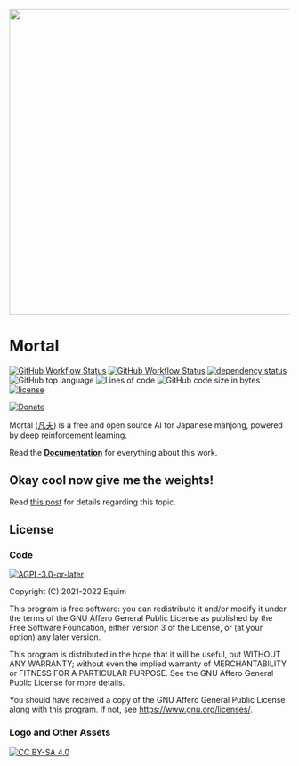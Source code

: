 <p align="center">
  <img src="https://github.com/Equim-chan/Mortal/raw/main/docs/src/assets/logo.png" width="550" />
</p>

# Mortal
[![GitHub Workflow Status](https://img.shields.io/github/actions/workflow/status/Equim-chan/Mortal/libriichi.yml?branch=main)](https://github.com/Equim-chan/Mortal/actions/workflows/libriichi.yml)
[![GitHub Workflow Status](https://img.shields.io/github/actions/workflow/status/Equim-chan/Mortal/docs.yml?branch=main&label=docs)](https://mortal.ekyu.moe)
[![dependency status](https://deps.rs/repo/github/Equim-chan/Mortal/status.svg)](https://deps.rs/repo/github/Equim-chan/Mortal)
![GitHub top language](https://img.shields.io/github/languages/top/Equim-chan/Mortal)
![Lines of code](https://img.shields.io/tokei/lines/github/Equim-chan/Mortal)
![GitHub code size in bytes](https://img.shields.io/github/languages/code-size/Equim-chan/Mortal)
[![license](https://img.shields.io/github/license/Equim-chan/Mortal)](https://github.com/Equim-chan/Mortal/blob/main/LICENSE)

[![Donate](https://img.shields.io/badge/Donate-%E2%9D%A4%EF%B8%8F-blue?style=social)](https://mortal.ekyu.moe/donate.html)

Mortal ([凡夫](https://www.mdbg.net/chinese/dictionary?wdqb=%E5%87%A1%E5%A4%AB)) is a free and open source AI for Japanese mahjong, powered by deep reinforcement learning.

Read the [**Documentation**](https://mortal.ekyu.moe) for everything about this work.

## Okay cool now give me the weights!
Read [this post](https://gist.github.com/Equim-chan/cf3f01735d5d98f1e7be02e94b288c56) for details regarding this topic.

## License
### Code
[![AGPL-3.0-or-later](https://github.com/Equim-chan/Mortal/raw/main/docs/src/assets/agpl.png)](https://github.com/Equim-chan/Mortal/blob/main/LICENSE)

Copyright (C) 2021-2022 Equim

This program is free software: you can redistribute it and/or modify it under the terms of the GNU Affero General Public License as published by the Free Software Foundation, either version 3 of the License, or (at your option) any later version.

This program is distributed in the hope that it will be useful, but WITHOUT ANY WARRANTY; without even the implied warranty of MERCHANTABILITY or FITNESS FOR A PARTICULAR PURPOSE. See the GNU Affero General Public License for more details.

You should have received a copy of the GNU Affero General Public License along with this program. If not, see <https://www.gnu.org/licenses/>.

### Logo and Other Assets
[![CC BY-SA 4.0](https://github.com/Equim-chan/Mortal/raw/main/docs/src/assets/by-sa.png)](https://creativecommons.org/licenses/by-sa/4.0/)
